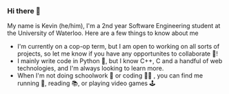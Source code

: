 ### Hi there 👋

My name is Kevin (he/him), I'm a 2nd year Software Engineering student at the University of Waterloo. Here are a few things to know about me

- I'm currently on a cop-op term, but I am open to working on all sorts of projects, so let me know if you have any opportunites to collaborate 🤝!
- I mainly write code in Python 🐍, but I know C++, C and a handful of web technologies, and I'm always looking to learn more.
- When I'm not doing schoolwork 📝 or coding 👨‍💻 , you can find me running 🏃, reading 📚, or playing video games 🕹️
<!-- - I'm currently 

- 🔭 I’m currently working on ...
- 🌱 I’m currently learning ...
- 👯 I’m looking to collaborate on ...
- 🤔 I’m looking for help with ...
- 💬 Ask me about ...
- 📫 How to reach me: ...
- ⚡ Fun fact: ...
--->
